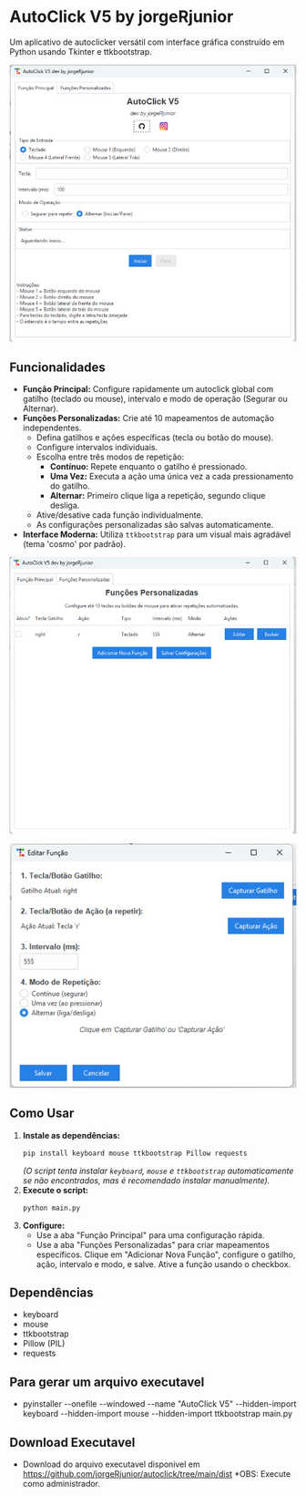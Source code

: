 # AutoClick V5 by jorgeRjunior

Um aplicativo de autoclicker versátil com interface gráfica construído em Python usando Tkinter e ttkbootstrap.

![Tela Principal](Screens/main.png)

## Funcionalidades

*   **Função Principal:** Configure rapidamente um autoclick global com gatilho (teclado ou mouse), intervalo e modo de operação (Segurar ou Alternar).
*   **Funções Personalizadas:** Crie até 10 mapeamentos de automação independentes.
    *   Defina gatilhos e ações específicas (tecla ou botão do mouse).
    *   Configure intervalos individuais.
    *   Escolha entre três modos de repetição:
        *   **Contínuo:** Repete enquanto o gatilho é pressionado.
        *   **Uma Vez:** Executa a ação uma única vez a cada pressionamento do gatilho.
        *   **Alternar:** Primeiro clique liga a repetição, segundo clique desliga.
    *   Ative/desative cada função individualmente.
    *   As configurações personalizadas são salvas automaticamente.
*   **Interface Moderna:** Utiliza `ttkbootstrap` para um visual mais agradável (tema 'cosmo' por padrão).

![Tela de Funções Personalizadas](Screens/functions.png)

![Tela de Adicionar Função](Screens/new_function.png)

## Como Usar

1.  **Instale as dependências:**
    ```bash
    pip install keyboard mouse ttkbootstrap Pillow requests
    ```
    *(O script tenta instalar `keyboard`, `mouse` e `ttkbootstrap` automaticamente se não encontrados, mas é recomendado instalar manualmente).*
2.  **Execute o script:**
    ```bash
    python main.py
    ```
3.  **Configure:**
    *   Use a aba "Função Principal" para uma configuração rápida.
    *   Use a aba "Funções Personalizadas" para criar mapeamentos específicos. Clique em "Adicionar Nova Função", configure o gatilho, ação, intervalo e modo, e salve. Ative a função usando o checkbox.

## Dependências

*   keyboard
*   mouse
*   ttkbootstrap
*   Pillow (PIL)
*   requests

## Para gerar um arquivo executavel
* pyinstaller --onefile --windowed --name "AutoClick V5" --hidden-import keyboard --hidden-import mouse --hidden-import ttkbootstrap main.py

## Download Executavel
* Download do arquivo executavel disponivel em https://github.com/jorgeRjunior/autoclick/tree/main/dist
*OBS: Execute como administrador.

